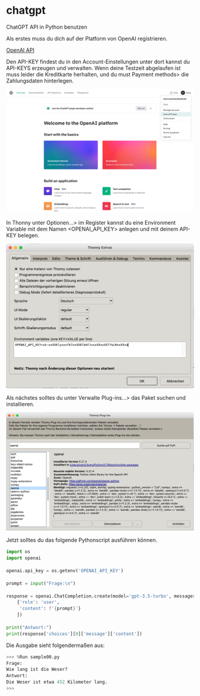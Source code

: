 # chatgpt
ChatGPT API in Python benutzen

Als erstes muss du dich auf der Platform von OpenAI registrieren.

[OpenAI API](https://platform.openai.com)

Den API-KEY findest du in den Account-Einstellungen unter <View API keys> dort kannst
du API-KEYS erzeugen und verwalten. Wenn deine Testzeit abgelaufen ist muss leider die
Kreditkarte herhalten, und du must <Billing->Payment methods> die Zahlungsdaten hinterlegen.

![Platform OpenAI](pictures/platform_openai.png)

In Thonny unter <Extras->Optionen...> im Register <Allgemein> kannst du eine Environment
Variable mit dem Namen <OPENAI_API_KEY> anlegen und mit deinem API-KEY belegen.

![API-KEY](pictures/api-key.png)

Als nächstes solltes du unter <Extras->Verwalte Plug-ins...> das Paket <openai> suchen
und installieren.

![PYPI](pictures/pypi.png)

Jetzt solltes du das folgende Pythonscript ausführen können.

```python
import os
import openai

openai.api_key = os.getenv('OPENAI_API_KEY')

prompt = input("Frage:\n")

response = openai.ChatCompletion.create(model='gpt-3.5-turbo', messages=[
    {'role': 'user',
     'content': f'{prompt}'}
    ])

print("Antwort:")
print(response['choices'][0]['message']['content'])
```

Die Ausgabe sieht folgendermaßen aus:

```python
>>> %Run sample00.py
Frage:
Wie lang ist die Weser?
Antwort:
Die Weser ist etwa 452 Kilometer lang.
>>> 
```